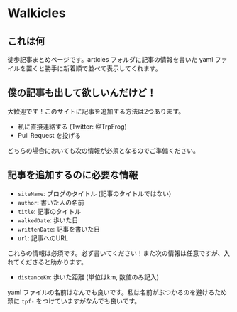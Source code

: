 # Walkicles

## これは何

徒歩記事まとめページです。articles フォルダに記事の情報を書いた yaml ファイルを置くと勝手に新着順で並べて表示してくれます。

## 僕の記事も出して欲しいんだけど！

大歓迎です！このサイトに記事を追加する方法は2つあります。

 - 私に直接連絡する (Twitter: @TrpFrog)
 - Pull Request を投げる

どちらの場合においても次の情報が必須となるのでご準備ください。

## 記事を追加するのに必要な情報

 - `siteName`: ブログのタイトル (記事のタイトルではない)
 - `author`: 書いた人の名前
 - `title`: 記事のタイトル
 - `walkedDate`: 歩いた日
 - `writtenDate`: 記事を書いた日
 - `url`: 記事へのURL
 
これらの情報は必須です。必ず書いてください！また次の情報は任意ですが、入れてくださると助かります。

 - `distanceKm`: 歩いた距離 (単位はkm, 数値のみ記入)

yaml ファイルの名前はなんでも良いです。私は名前がぶつかるのを避けるため頭に `tpf-` をつけていますがなんでも良いです。
